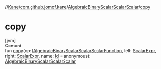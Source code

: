 //[Kane](../../index.md)/[com.github.jomof.kane](../index.md)/[AlgebraicBinaryScalarScalarScalar](index.md)/[copy](copy.md)



# copy  
[jvm]  
Content  
fun [copy](copy.md)(op: [IAlgebraicBinaryScalarScalarScalarFunction](../-i-algebraic-binary-scalar-scalar-scalar-function/index.md), left: [ScalarExpr](../-scalar-expr/index.md), right: [ScalarExpr](../-scalar-expr/index.md), name: [Id](../../com.github.jomof.kane.impl/index.md#%5Bcom.github.jomof.kane.impl%2FId%2F%2F%2FPointingToDeclaration%2F%5D%2FClasslikes%2F-1584398989) = anonymous): [AlgebraicBinaryScalarScalarScalar](index.md)  



